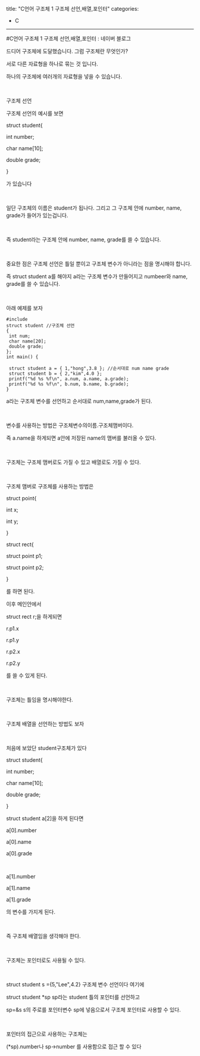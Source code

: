 title: "C언어 구조체 1 구조체 선언,배열,포인터"
categories:
 - C
---
#C언어 구조체 1 구조체 선언,배열,포인터 : 네이버 블로그







드디어 구조체에 도달했습니다. 그럼 구조체란 무엇인가?

서로 다른 자료형을 하나로 묶는 것 입니다.

하나의 구조체에 여러개의 자료형을 넣을 수 있습니다.

​

구조체 선언

구조체 선언의 예시를 보면

struct student{

 int number;

 char name[10];

 double grade;

}

가 있습니다

​

일단 구조체의 이름은 student가 됩나다. 그리고 그 구조체 안에 number, name, grade가 들어가 있는겁니다.

​

즉 student라는 구조체 안에 number, name, grade를 쓸 수 있습니다.

​

중요한 점은 구조체 선언은 틀일 뿐이고 구조체 변수가 아니라는 점을 명시해야 합니다.

즉 struct student a를 해야지 a라는 구조체 변수가 만들어지고 numbeer와 name, grade를 쓸 수 있습니다.

​

아래 예제를 보자




 




```
#include
struct student //구조체 선언
{
 int num;
 char name[20];
 double grade;
};
int main() {

 struct student a = { 1,"hong",3.8 }; //순서대로 num name grade
 struct student b = { 2,"kim",4.0 };
 printf("%d %s %f\n", a.num, a.name, a.grade);
 printf("%d %s %f\n", b.num, b.name, b.grade);
}
```





 


a라는 구조체 변수를 선언하고 순서대로 num,name,grade가 된다.

​

변수를 사용하는 방법은 구조체변수의이름.구조체맴버이다.

즉 a.name을 하게되면 a안에 저장된 name의 맴버를 불러올 수 있다.

​

구조체는 구조체 맴버로도 가질 수 있고 배열로도 가질 수 있다.

​

구조체 맴버로 구조체를 사용하는 방법은

struct point{

 int x;

 int y;

}

struct rect{

 struct point p1;

 struct point p2;

}

를 하면 된다.

이후 메인안에서

struct rect r;을 하게되면

r.p1.x

r.p1.y

r.p2.x

r.p2.y

를 쓸 수 있게 된다.

​

구조체는 틀임을 명시해야한다.

​

구조체 배열을 선언하는 방법도 보자

​

처음에 보았단 student구조체가 있다

struct student{

 int number;

 char name[10];

 double grade;

}

struct student a[2]을 하게 된다면

a[0].number

a[0].name

a[0].grade

​

a[1].number

a[1].name

a[1].grade

의 변수를 가지게 된다.

​

즉 구조체 배열임을 생각해야 한다.

​

구조체는 포인터로도 사용될 수 있다.

​

struct student s ={5,"Lee",4.2} 구조체 변수 선언이다 여기에

struct student \*sp sp라는 student 틀의 포인터를 선언하고

sp=&s s의 주로를 포인터변수 sp에 넣음으로서 구조체 포인터로 사용할 수 있다.

​

포인터의 접근으로 사용하는 구조체는 

(\*sp).number나 sp->number 를 사용함으로 접근 할 수 있다